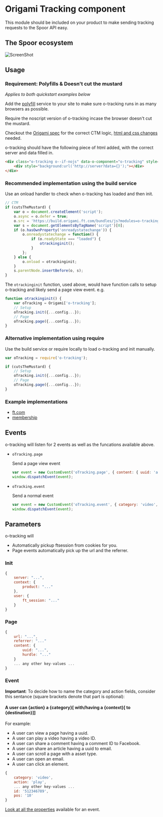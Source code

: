 # Origami Tracking component

This module should be included on your product to make sending tracking requests to the Spoor API easy.

## The Spoor ecosystem
![ScreenShot](https://rawgit.com/Financial-Times/o-tracking/master/resources/images/ngda-system-design.svg)

## Usage

### Requirement: Polyfills & Doesn't cut the mustard
_Applies to both quickstart examples below_


Add the [polyfill](https://cdn.polyfill.io/) service to your site to make sure o-tracking runs in as many browsers as possible.

Require the noscript version of o-tracking incase the browser doesn't cut the mustard.

Checkout the [Origami spec](http://origami.ft.com/docs/developer-guide/using-modules/#core-vs-enhanced-experience) for the correct CTM logic, [html and css changes](http://origami.ft.com/docs/developer-guide/using-modules/#styles-for-fallbacks-and-enhancements) needed.



o-tracking should have the following piece of html added, with the correct server and data filled in.
```html
<div class="o-tracking o--if-nojs" data-o-component="o-tracking" style="height:0;line-height:0;overflow:hidden;">
	<div style="background:url('http://server?data={}');"></div>
</div>
```

### Recommended implementation using the build service

Use an onload handler to check when o-tracking has loaded and then init.

```js
// CTM
if (cutsTheMustard) {
    var o = document.createElement('script');
    o.async = o.defer = true;
    o.src = 'https://build.origami.ft.com/bundles/js?modules=o-tracking';
    var s = document.getElementsByTagName('script')[0];
    if (o.hasOwnProperty('onreadystatechange')) {
        o.onreadystatechange = function() {
            if (o.readyState === "loaded") {
                otrackinginit();
            }
        };
    } else {
        o.onload = otrackinginit;
    }
    s.parentNode.insertBefore(o, s);
}
```

The `otrackinginit` function, used above, would have function calls to setup o-tracking and likely send a page view event. e.g.

```js
function otrackinginit() {
    var oTracking = Origami['o-tracking'];
    // Setup
    oTracking.init({...config...});
    // Page
    oTracking.page({...config...});
}
```

### Alternative implementation using require

Use the build service or require locally to load o-tracking and init manually.
```js
var oTracking = require('o-tracking');
```

```js
if (cutsTheMustard) {
    // Setup
    oTracking.init({...config...});
    // Page
    oTracking.page({...config...});
}
```

### Example implementations

- [ft.com](docs/ftcom_example.md)
- [membership](docs/membership_example.md) 

## Events

o-tracking will listen for 2 events as well as the funcations available above.

- `oTracking.page`
    
    Send a page view event

    ```js
    var event = new CustomEvent('oTracking.page', { content: { uuid: 'abc-123', barrier: 'PREMIUM' }});
    window.dispatchEvent(event);
    ```
- `oTracking.event`
    
    Send a normal event  

    ```js
    var event = new CustomEvent('oTracking.event', { category: 'video', action: 'play', id: '512346789', pos: '10' });
    window.dispatchEvent(event);
    ```

## Parameters

o-tracking will
* Automatically pickup ftsession from cookies for you.
* Page events automatically pick up the url and the referrer.

### Init
```js
{
    server: "...",
    context: {
        product: "..."
    },
    user: {
        ft_session: "..."
    }
}
```

### Page
```js
{
    url: "...",
    referrer: "..."
    content: {
        uuid: "...",
        hurdle: "..."
    }
    ... any other key-values ...
}
```

### Event

__Important__: To decide how to name the category and action fields, consider this sentance (square brackets denote that part is optional):

#### A user can {action} a {category}[ with/having a {context}[ to {destination}]]

For example:
* A user can view a page having a uuid.
* A user can play a video having a video ID.
* A user can share a comment having a comment ID to Facebook.
* A user can share an article having a uuid to email.
* A user can scroll a page with a asset type.
* A user can open an email.
* A user can click an element.

```js
{
    category: 'video',
    action: 'play',
    ... any other key-values ...  
    id: '512346789',
    pos: '10'
}
```

[Look at all the properties](docs/event.md) available for an event.
